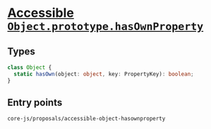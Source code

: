 # [Accessible `Object.prototype.hasOwnProperty`](https://github.com/tc39/proposal-accessible-object-hasownproperty)

## Types

```ts
class Object {
  static hasOwn(object: object, key: PropertyKey): boolean;
}
```

## Entry points

```
core-js/proposals/accessible-object-hasownproperty
```
